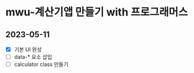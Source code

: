 # mwu-계산기앱 만들기 with 프로그래머스

## 2023-05-11 
- [x] 기본 UI 완성
- [ ] data-* 요소 삽입
- [ ] calculator class 만들기